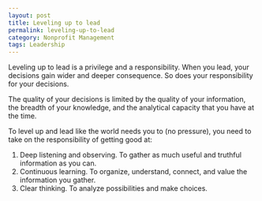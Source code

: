 ```yaml
---
layout: post
title: Leveling up to lead
permalink: leveling-up-to-lead
category: Nonprofit Management
tags: Leadership
---
```


Leveling up to lead is a privilege and a responsibility. When you lead, your decisions gain wider and deeper consequence. So does your responsibility for your decisions. 

The quality of your decisions is limited by the quality of your information, the breadth of your knowledge, and the analytical capacity that you have at the time. 

To level up and lead like the world needs you to (no pressure), you need to take on the responsibility of getting good at: 

1. Deep listening and observing. To gather as much useful and truthful information as you can. 
2. Continuous learning. To organize, understand, connect, and value the information you gather.   
3. Clear thinking. To analyze possibilities and make choices.  
